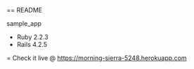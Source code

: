 == README

sample_app

* Ruby 2.2.3
* Rails 4.2.5

= Check it live @ https://morning-sierra-5248.herokuapp.com